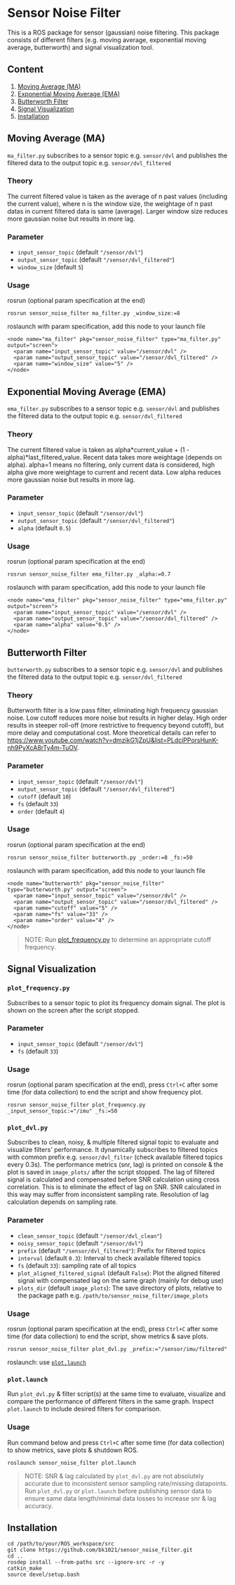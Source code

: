 # Sensor Noise Filter
This is a ROS package for sensor (gaussian) noise filtering. This package consists of different filters (e.g. moving average, exponential moving average, butterworth) and signal visualization tool.

## Content
1. [Moving Average (MA)](#moving-average-ma)
2. [Exponential Moving Average (EMA)](#exponential-moving-average-ema)
3. [Butterworth Filter](#butterworth-filter)
4. [Signal Visualization](#signal-visualization)
5. [Installation](#installation)

## Moving Average (MA)
`ma_filter.py` subscribes to a sensor topic e.g. `sensor/dvl` and publishes the filtered data to the output topic e.g. `sensor/dvl_filtered`
### Theory
The current filtered value is taken as the average of n past values (including the current value), where n is the window size, the weightage of n past datas in current filtered data is same (average). Larger window size reduces more gaussian noise but results in more lag.
### Parameter
- `input_sensor_topic` (default `"/sensor/dvl"`)
- `output_sensor_topic` (default `"/sensor/dvl_filtered"`)
- `window_size` (default `5`)
### Usage
rosrun (optional param specification at the end)
```
rosrun sensor_noise_filter ma_filter.py _window_size:=8
```
roslaunch with param specification, add this node to your launch file
```
<node name="ma_filter" pkg="sensor_noise_filter" type="ma_filter.py" output="screen">
  <param name="input_sensor_topic" value="/sensor/dvl" />
  <param name="output_sensor_topic" value="/sensor/dvl_filtered" />
  <param name="window_size" value="5" />
</node>
```

## Exponential Moving Average (EMA)
`ema_filter.py` subscribes to a sensor topic e.g. `sensor/dvl` and publishes the filtered data to the output topic e.g. `sensor/dvl_filtered`
### Theory
The current filtered value is taken as alpha*current_value + (1 - alpha)*last_filtered_value. Recent data takes more weightage (depends on alpha). alpha=1 means no filtering, only current data is considered, high alpha give more weightage to current and recent data. Low alpha reduces more gaussian noise but results in more lag.
### Parameter
- `input_sensor_topic` (default `"/sensor/dvl"`)
- `output_sensor_topic` (default `"/sensor/dvl_filtered"`)
- `alpha` (default `0.5`)
### Usage
rosrun (optional param specification at the end)
```
rosrun sensor_noise_filter ema_filter.py _alpha:=0.7
```
roslaunch with param specification, add this node to your launch file
```
<node name="ema_filter" pkg="sensor_noise_filter" type="ema_filter.py" output="screen">
  <param name="input_sensor_topic" value="/sensor/dvl" />
  <param name="output_sensor_topic" value="/sensor/dvl_filtered" />
  <param name="alpha" value="0.5" />
</node>
```

## Butterworth Filter
`butterworth.py` subscribes to a sensor topic e.g. `sensor/dvl` and publishes the filtered data to the output topic e.g. `sensor/dvl_filtered`
### Theory
Butterworth filter is a low pass filter, eliminating high frequency gaussian noise. Low cutoff reduces more noise but results in higher delay. High order results in steeper roll-off (more restrictive to frequency beyond cutoff), but more delay and computational cost. More theoretical details can refer to https://www.youtube.com/watch?v=dmzikG1jZpU&list=PLdciPPorsHunK-nh9PyXcA8rTy4m-TuOV.
### Parameter
- `input_sensor_topic` (default `"/sensor/dvl"`)
- `output_sensor_topic` (default `"/sensor/dvl_filtered"`)
- `cutoff` (default `10`)
- `fs` (default `33`)
- `order` (default `4`)
### Usage
rosrun (optional param specification at the end)
```
rosrun sensor_noise_filter butterworth.py _order:=8 _fs:=50
```
roslaunch with param specification, add this node to your launch file
```
<node name="butterworth" pkg="sensor_noise_filter" type="butterworth.py" output="screen">
  <param name="input_sensor_topic" value="/sensor/dvl" />
  <param name="output_sensor_topic" value="/sensor/dvl_filtered" />
  <param name="cutoff" value="5" />
  <param name="fs" value="33" />
  <param name="order" value="4" />
</node>
```
> NOTE: Run [plot_frequency.py](#plotfrequencypy) to determine an appropriate cutoff frequency.

## Signal Visualization

### `plot_frequency.py`
Subscribes to a sensor topic to plot its frequency domain signal. The plot is shown on the screen after the script stopped.
### Parameter
- `input_sensor_topic` (default `"/sensor/dvl"`)
- `fs` (default `33`)
### Usage
rosrun (optional param specification at the end), press `Ctrl+C` after some time (for data collection) to end the script and show frequency plot.
```
rosrun sensor_noise_filter plot_frequency.py _input_sensor_topic:="/imu" _fs:=50
```

### `plot_dvl.py`
Subscribes to clean, noisy, & multiple filtered signal topic to evaluate and visualize filters' performance. It dynamically subscribes to filtered topics with common prefix e.g. `sensor/dvl_filter` (check available filtered topics every 0.3s). The performance metrics (snr, lag) is printed on console & the plot is saved in `image_plots/` after the script stopped. The lag of filtered signal is calculated and compensated before SNR calculation using cross correlation. This is to eliminate the effect of lag on SNR. SNR calculated in this way may suffer from inconsistent sampling rate. Resolution of lag calculation depends on sampling rate.
### Parameter
- `clean_sensor_topic` (default `"/sensor/dvl_clean"`)
- `noisy_sensor_topic` (default `"/sensor/dvl"`)
- `prefix` (default `"/sensor/dvl_filtered"`): Prefix for filtered topics
- `interval` (default `0.3`): Interval to check available filtered topics
- `fs` (default `33`): sampling rate of all topics
- `plot_aligned_filtered_signal` (default `False`): Plot the aligned filtered signal with compensated lag on the same graph (mainly for debug use)
- `plots_dir` (default `image_plots`): The save directory of plots, relative to the package path e.g. `/path/to/sensor_noise_filter/image_plots`
### Usage
rosrun (optional param specification at the end), press `Ctrl+C` after some time (for data collection) to end the script, show metrics & save plots.
```
rosrun sensor_noise_filter plot_dvl.py _prefix:="/sensor/imu/filtered"
```
roslaunch: use [`plot.launch`](#plotlaunch)

### `plot.launch`
Run `plot_dvl.py` & filter script(s) at the same time to evaluate, visualize and compare the performance of different filters in the same graph. Inspect `plot.launch` to include desired filters for comparison.
### Usage
Run command below and press `Ctrl+C` after some time (for data collection) to show metrics, save plots & shutdown ROS. 
```
roslaunch sensor_noise_filter plot.launch
```

> NOTE: SNR & lag calculated by `plot_dvl.py` are not absolutely accurate due to inconsistent sensor sampling rate/missing datapoints. Run `plot_dvl.py` or `plot.launch` before publishing sensor data to ensure same data length/minimal data losses to increase snr & lag accuracy.

## Installation
```
cd /path/to/your/ROS_workspace/src
git clone https://github.com/bk1021/sensor_noise_filter.git
cd ..
rosdep install --from-paths src --ignore-src -r -y
catkin_make
source devel/setup.bash
```
